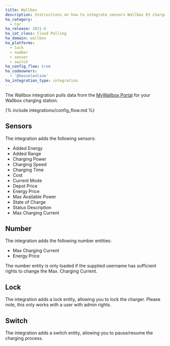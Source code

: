 ```yaml
---
title: Wallbox
description: Instructions on how to integrate sensors Wallbox EV chargers to Home Assistant
ha_category:
  - Car
ha_release: 2021.6
ha_iot_class: Cloud Polling
ha_domain: wallbox
ha_platforms:
  - lock
  - number
  - sensor
  - switch
ha_config_flow: true
ha_codeowners:
  - '@hesselonline'
ha_integration_type: integration
---
```


The Wallbox integration pulls data from the [MyWallbox Portal](https://my.wallbox.com) for your Wallbox charging station.

{% include integrations/config_flow.md %}

## Sensors

The integration adds the following sensors:

- Added Energy
- Added Range
- Charging Power
- Charging Speed
- Charging Time
- Cost
- Current Mode
- Depot Price
- Energy Price
- Max Available Power
- State of Charge
- Status Description
- Max Charging Current

## Number

The integration adds the following number entities:

- Max Charging Current
- Energy Price

The number entity is only loaded if the supplied username has sufficient rights to change the Max. Charging Current.

## Lock

The integration adds a lock entity, allowing you to lock the charger. Please note, this only works with a user with admin rights.

## Switch

The integration adds a switch entity, allowing you to pause/resume the charging process.
